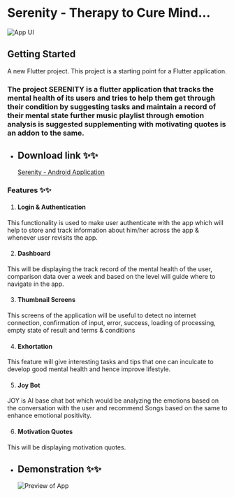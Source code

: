 # Serenity - Therapy to Cure Mind...

![App UI](https://drive.google.com/file/d/1ByuH3IimuU17XfC9kljEY0anlfPZYKUD/view?usp=sharing)


## Getting Started

A new Flutter project.
This project is a starting point for a Flutter application.

### The project SERENITY is a flutter application that tracks the mental health of its users and tries to help them get through their condition by suggesting tasks and maintain a record of their mental state further music playlist through emotion analysis is suggested supplementing with motivating quotes is an addon to the same.

- ## Download link ✨✨ 
    [Serenity - Android Application](https://drive.google.com/file/d/13_kc6E0Gul_ZxOdjxJLMeeGGGlBeESEg/view?usp=sharing)

### Features ✨✨

1. #### Login & Authentication
This functionality is used to make user authenticate with the 
app which will help to store and track information about 
him/her across the app & whenever user revisits the app.

2. #### Dashboard 
This will be displaying the track record of the mental health 
of the user, comparison data over a week and based on the 
level will guide where to navigate in the app.

3. #### Thumbnail Screens 
This screens of the application will be useful to detect no 
internet connection, confirmation of input, error, success, 
loading of processing, empty state of result and terms & 
conditions

4. #### Exhortation 
This feature will give interesting tasks and tips that 
one can inculcate to develop good mental health and 
hence improve lifestyle.

5. #### Joy Bot 
JOY is AI base chat bot which would be analyzing
the emotions based on the conversation with
the user and recommend Songs based on the 
same to enhance emotional positivity.

6. #### Motivation Quotes
This will be displaying motivation quotes.

- ## Demonstration ✨✨
    ![Preview of App ]()

